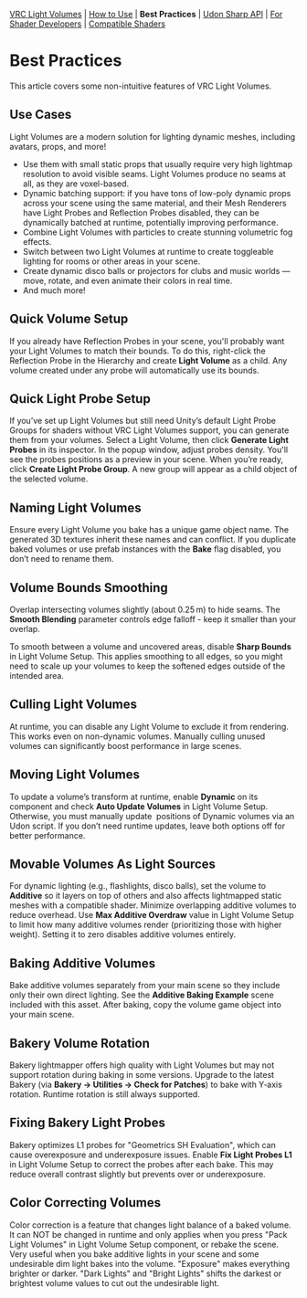 [VRC Light Volumes](/README.md) | [How to Use](/Documentation/HowToUse.md) | **Best Practices** | [Udon Sharp API](/Documentation/UdonSharpAPI.md) | [For Shader Developers](/Documentation/ForShaderDevelopers.md) | [Compatible Shaders](/Documentation/CompatibleShaders.md)
# Best Practices

This article covers some non-intuitive features of VRC Light Volumes.

## Use Cases

Light Volumes are a modern solution for lighting dynamic meshes, including avatars, props, and more!

- Use them with small static props that usually require very high lightmap resolution to avoid visible seams. Light Volumes produce no seams at all, as they are voxel-based.
- Dynamic batching support: if you have tons of low-poly dynamic props across your scene using the same material, and their Mesh Renderers have Light Probes and Reflection Probes disabled, they can be dynamically batched at runtime, potentially improving performance.
- Combine Light Volumes with particles to create stunning volumetric fog effects.
- Switch between two Light Volumes at runtime to create toggleable lighting for rooms or other areas in your scene.
- Create dynamic disco balls or projectors for clubs and music worlds — move, rotate, and even animate their colors in real time.
- And much more!

## Quick Volume Setup

If you already have Reflection Probes in your scene, you'll probably want your Light Volumes to match their bounds. To do this, right-click the Reflection Probe in the Hierarchy and create **Light Volume** as a child. Any volume created under any probe will automatically use its bounds.

## Quick Light Probe Setup

If you’ve set up Light Volumes but still need Unity’s default Light Probe Groups for shaders without VRC Light Volumes support, you can generate them from your volumes. Select a Light Volume, then click **Generate Light Probes** in its inspector. In the popup window, adjust probes density. You'll see the probes positions as a preview in your scene. When you’re ready, click **Create Light Probe Group**. A new group will appear as a child object of the selected volume.

## Naming Light Volumes

Ensure every Light Volume you bake has a unique game object name. The generated 3D textures inherit these names and can conflict. If you duplicate baked volumes or use prefab instances with the **Bake** flag disabled, you don’t need to rename them.

## Volume Bounds Smoothing

Overlap intersecting volumes slightly (about 0.25 m) to hide seams. The **Smooth Blending** parameter controls edge falloff - keep it smaller than your overlap.

To smooth between a volume and uncovered areas, disable **Sharp Bounds** in Light Volume Setup. This applies smoothing to all edges, so you might need to scale up your volumes to keep the softened edges outside of the intended area.

## Culling Light Volumes

At runtime, you can disable any Light Volume to exclude it from rendering. This works even on non-dynamic volumes. Manually culling unused volumes can significantly boost performance in large scenes.

## Moving Light Volumes

To update a volume’s transform at runtime, enable **Dynamic** on its component and check **Auto Update Volumes** in Light Volume Setup. Otherwise, you must manually update  positions of Dynamic volumes via an Udon script. If you don’t need runtime updates, leave both options off for better performance.

## Movable Volumes As Light Sources

For dynamic lighting (e.g., flashlights, disco balls), set the volume to **Additive** so it layers on top of others and also affects lightmapped static meshes with a compatible shader. Minimize overlapping additive volumes to reduce overhead. Use **Max Additive Overdraw** value in Light Volume Setup to limit how many additive volumes render (prioritizing those with higher weight). Setting it to zero disables additive volumes entirely.

## Baking Additive Volumes

Bake additive volumes separately from your main scene so they include only their own direct lighting. See the **Additive Baking Example** scene included with this asset. After baking, copy the volume game object into your main scene.

## Bakery Volume Rotation

&#x20;Bakery lightmapper offers high quality with Light Volumes but may not support rotation during baking in some versions. Upgrade to the latest Bakery (via **Bakery → Utilities → Check for Patches**) to bake with Y‑axis rotation. Runtime rotation is still always supported.

## Fixing Bakery Light Probes

Bakery optimizes L1 probes for "Geometrics SH Evaluation", which can cause overexposure and underexposure issues. Enable **Fix Light Probes L1** in Light Volume Setup to correct the probes after each bake. This may reduce overall contrast slightly but prevents over or underexposure.

## Color Correcting Volumes 

Color correction is a feature that changes light balance of a baked volume. It can NOT be changed in runtime and only applies when you press "Pack Light Volumes" in Light Volume Setup component, or rebake the scene. Very useful when you bake additive lights in your scene and some undesirable dim light bakes into the volume. "Exposure" makes everything brighter or darker. "Dark Lights" and "Bright Lights" shifts the darkest or brightest volume values to cut out the undesirable light.
